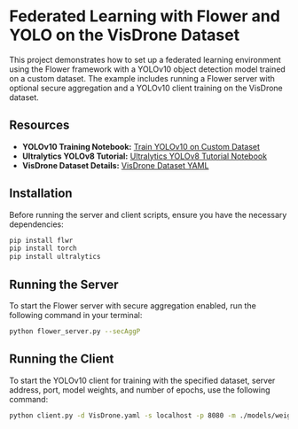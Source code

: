 
# Federated Learning with Flower and YOLO on the VisDrone Dataset

This project demonstrates how to set up a federated learning environment using the Flower framework with a YOLOv10 object detection model trained on a custom dataset. The example includes running a Flower server with optional secure aggregation and a YOLOv10 client training on the VisDrone dataset.

## Resources

- **YOLOv10 Training Notebook:** [Train YOLOv10 on Custom Dataset](https://colab.research.google.com/github/roboflow-ai/notebooks/blob/main/notebooks/train-yolov10-object-detection-on-custom-dataset.ipynb#scrollTo=SaKTSzSWnG7s)
- **Ultralytics YOLOv8 Tutorial:** [Ultralytics YOLOv8 Tutorial Notebook](https://colab.research.google.com/github/ultralytics/ultralytics/blob/main/examples/tutorial.ipynb)
- **VisDrone Dataset Details:** [VisDrone Dataset YAML](https://docs.ultralytics.com/datasets/detect/visdrone/#dataset-yaml)

## Installation

Before running the server and client scripts, ensure you have the necessary dependencies:

```bash
pip install flwr
pip install torch
pip install ultralytics
```

## Running the Server

To start the Flower server with secure aggregation enabled, run the following command in your terminal:

```bash
python flower_server.py --secAggP
```

## Running the Client

To start the YOLOv10 client for training with the specified dataset, server address, port, model weights, and number of epochs, use the following command:

```bash
python client.py -d VisDrone.yaml -s localhost -p 8080 -m ./models/weights/yolov10n.pt -e 2
```

